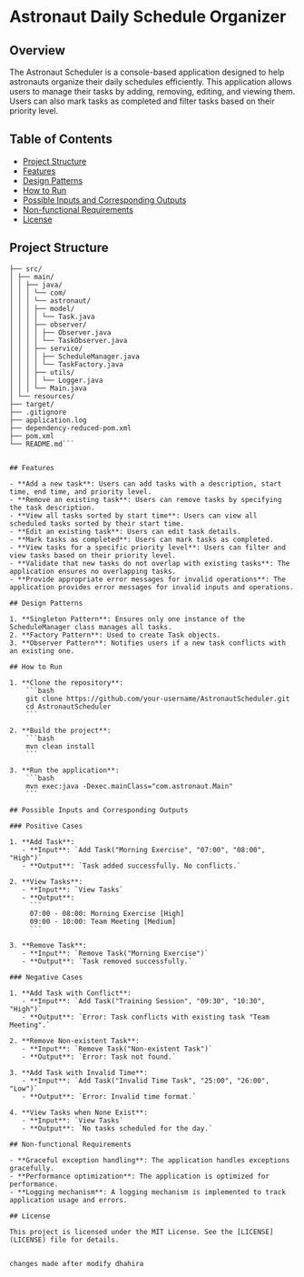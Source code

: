 # Astronaut Daily Schedule Organizer 

## Overview

The Astronaut Scheduler is a console-based application designed to help astronauts organize their daily schedules efficiently. This application allows users to manage their tasks by adding, removing, editing, and viewing them. Users can also mark tasks as completed and filter tasks based on their priority level.

## Table of Contents

- [Project Structure](#project-structure)
- [Features](#features)
- [Design Patterns](#design-patterns)
- [How to Run](#how-to-run)
- [Possible Inputs and Corresponding Outputs](#possible-inputs-and-corresponding-outputs)
- [Non-functional Requirements](#non-functional-requirements)
- [License](#license)

## Project Structure

```AstronautScheduler/
├── src/
│ ├── main/
│ │ ├── java/
│ │ │ └── com/
│ │ │ └── astronaut/
│ │ │ ├── model/
│ │ │ │ └── Task.java
│ │ │ ├── observer/
│ │ │ │ ├── Observer.java
│ │ │ │ └── TaskObserver.java
│ │ │ ├── service/
│ │ │ │ ├── ScheduleManager.java
│ │ │ │ └── TaskFactory.java
│ │ │ ├── utils/
│ │ │ │ └── Logger.java
│ │ │ └── Main.java
│ └── resources/
├── target/
├── .gitignore
├── application.log
├── dependency-reduced-pom.xml
├── pom.xml
└── README.md```


## Features

- **Add a new task**: Users can add tasks with a description, start time, end time, and priority level.
- **Remove an existing task**: Users can remove tasks by specifying the task description.
- **View all tasks sorted by start time**: Users can view all scheduled tasks sorted by their start time.
- **Edit an existing task**: Users can edit task details.
- **Mark tasks as completed**: Users can mark tasks as completed.
- **View tasks for a specific priority level**: Users can filter and view tasks based on their priority level.
- **Validate that new tasks do not overlap with existing tasks**: The application ensures no overlapping tasks.
- **Provide appropriate error messages for invalid operations**: The application provides error messages for invalid inputs and operations.

## Design Patterns

1. **Singleton Pattern**: Ensures only one instance of the ScheduleManager class manages all tasks.
2. **Factory Pattern**: Used to create Task objects.
3. **Observer Pattern**: Notifies users if a new task conflicts with an existing one.

## How to Run

1. **Clone the repository**:
    ```bash
    git clone https://github.com/your-username/AstronautScheduler.git
    cd AstronautScheduler
    ```

2. **Build the project**:
    ```bash
    mvn clean install
    ```

3. **Run the application**:
    ```bash
    mvn exec:java -Dexec.mainClass="com.astronaut.Main"
    ```

## Possible Inputs and Corresponding Outputs

### Positive Cases

1. **Add Task**:
   - **Input**: `Add Task("Morning Exercise", "07:00", "08:00", "High")`
   - **Output**: `Task added successfully. No conflicts.`

2. **View Tasks**:
   - **Input**: `View Tasks`
   - **Output**:
     ```
     07:00 - 08:00: Morning Exercise [High]
     09:00 - 10:00: Team Meeting [Medium]
     ```

3. **Remove Task**:
   - **Input**: `Remove Task("Morning Exercise")`
   - **Output**: `Task removed successfully.`

### Negative Cases

1. **Add Task with Conflict**:
   - **Input**: `Add Task("Training Session", "09:30", "10:30", "High")`
   - **Output**: `Error: Task conflicts with existing task "Team Meeting".`

2. **Remove Non-existent Task**:
   - **Input**: `Remove Task("Non-existent Task")`
   - **Output**: `Error: Task not found.`

3. **Add Task with Invalid Time**:
   - **Input**: `Add Task("Invalid Time Task", "25:00", "26:00", "Low")`
   - **Output**: `Error: Invalid time format.`

4. **View Tasks when None Exist**:
   - **Input**: `View Tasks`
   - **Output**: `No tasks scheduled for the day.`

## Non-functional Requirements

- **Graceful exception handling**: The application handles exceptions gracefully.
- **Performance optimization**: The application is optimized for performance.
- **Logging mechanism**: A logging mechanism is implemented to track application usage and errors.

## License

This project is licensed under the MIT License. See the [LICENSE](LICENSE) file for details.


changes made after modify dhahira